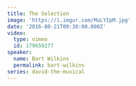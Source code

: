 ```yaml
---
title: The Selection
image: 'https://i.imgur.com/MuLYIpM.jpg'
date: '2016-08-21T09:30:00.000Z'
video:
  type: vimeo
  id: 179659277
speaker:
  name: Bart Wilkins
  permalink: bart-wilkins
series: david-the-musical
---
```


